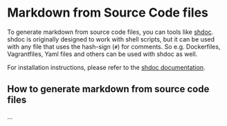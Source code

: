 # Markdown from Source Code files

To generate markdown from source code files, you can tools like [shdoc](https://github.com/reconquest/shdoc). shdoc is originally designed
to work with shell scripts, but it can be used with any file that uses the hash-sign (`#`) for comments. So e.g. Dockerfiles, Vagrantfiles, Yaml files and others can be used with shdoc as well.

For installation instructions, please refer to the [shdoc documentation](https://github.com/reconquest/shdoc).

## How to generate markdown from source code files

...
